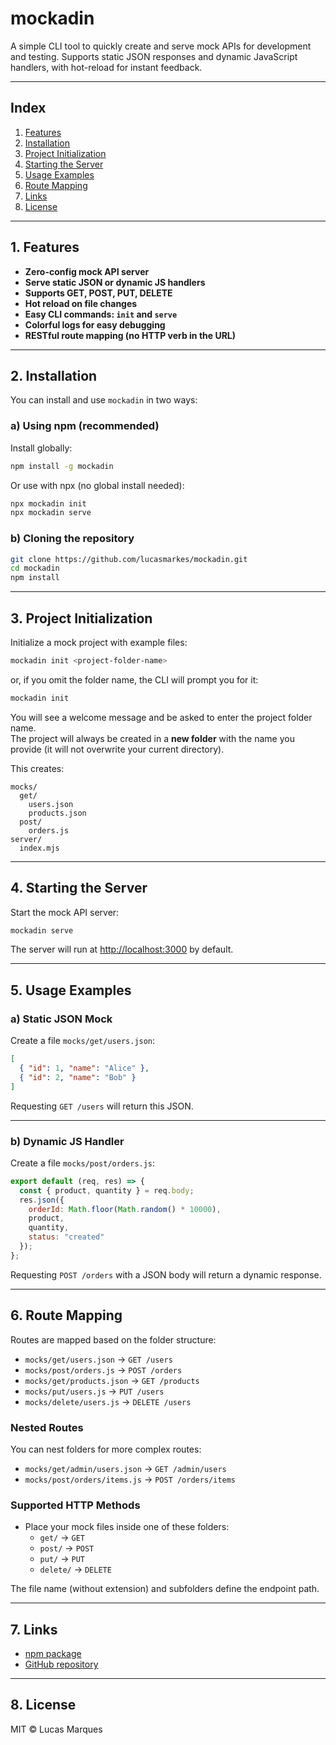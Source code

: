 # mockadin

A simple CLI tool to quickly create and serve mock APIs for development and testing. Supports static JSON responses and dynamic JavaScript handlers, with hot-reload for instant feedback.

---

## Index

1. [Features](#1-features)  
2. [Installation](#2-installation)  
3. [Project Initialization](#3-project-initialization)  
4. [Starting the Server](#4-starting-the-server)  
5. [Usage Examples](#5-usage-examples)  
6. [Route Mapping](#6-route-mapping)  
7. [Links](#7-links)  
8. [License](#8-license)  

---

## 1. Features

- **Zero-config mock API server**
- **Serve static JSON or dynamic JS handlers**
- **Supports GET, POST, PUT, DELETE**
- **Hot reload on file changes**
- **Easy CLI commands: `init` and `serve`**
- **Colorful logs for easy debugging**
- **RESTful route mapping (no HTTP verb in the URL)**

---

## 2. Installation

You can install and use `mockadin` in two ways:

### a) Using npm (recommended)

Install globally:

```sh
npm install -g mockadin
```

Or use with npx (no global install needed):

```sh
npx mockadin init
npx mockadin serve
```

### b) Cloning the repository

```sh
git clone https://github.com/lucasmarkes/mockadin.git
cd mockadin
npm install
```

---

## 3. Project Initialization

Initialize a mock project with example files:

```sh
mockadin init <project-folder-name>
```
or, if you omit the folder name, the CLI will prompt you for it:

```sh
mockadin init
```

You will see a welcome message and be asked to enter the project folder name.  
The project will always be created in a **new folder** with the name you provide (it will not overwrite your current directory).

This creates:

```
mocks/
  get/
    users.json
    products.json
  post/
    orders.js
server/
  index.mjs
```

---

## 4. Starting the Server

Start the mock API server:

```sh
mockadin serve
```

The server will run at [http://localhost:3000](http://localhost:3000) by default.

---

## 5. Usage Examples

### a) Static JSON Mock

Create a file `mocks/get/users.json`:

```json
[
  { "id": 1, "name": "Alice" },
  { "id": 2, "name": "Bob" }
]
```

Requesting `GET /users` will return this JSON.

---

### b) Dynamic JS Handler

Create a file `mocks/post/orders.js`:

```js
export default (req, res) => {
  const { product, quantity } = req.body;
  res.json({
    orderId: Math.floor(Math.random() * 10000),
    product,
    quantity,
    status: "created"
  });
};
```

Requesting `POST /orders` with a JSON body will return a dynamic response.

---

## 6. Route Mapping

Routes are mapped based on the folder structure:

- `mocks/get/users.json` → `GET /users`
- `mocks/post/orders.js` → `POST /orders`
- `mocks/get/products.json` → `GET /products`
- `mocks/put/users.js` → `PUT /users`
- `mocks/delete/users.js` → `DELETE /users`

### Nested Routes

You can nest folders for more complex routes:

- `mocks/get/admin/users.json` → `GET /admin/users`
- `mocks/post/orders/items.js` → `POST /orders/items`

### Supported HTTP Methods

- Place your mock files inside one of these folders:
  - `get/` → `GET`
  - `post/` → `POST`
  - `put/` → `PUT`
  - `delete/` → `DELETE`

The file name (without extension) and subfolders define the endpoint path.

---

## 7. Links

- [npm package](https://www.npmjs.com/package/mockadin)
- [GitHub repository](https://github.com/lucasmarkes/mockadin)

---

## 8. License

MIT © Lucas Marques